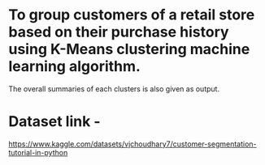 # To group customers of a retail store based on their purchase history using K-Means clustering machine learning algorithm.

The overall summaries of each clusters is also given as output.

# Dataset link - 
https://www.kaggle.com/datasets/vjchoudhary7/customer-segmentation-tutorial-in-python
